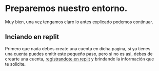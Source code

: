 # Preparemos nuestro entorno.
Muy bien, una vez tengamos claro lo antes explicado podemos continuar.

## Inciando en replit
Primero que nada debes create una cuenta en dicha pagina, si ya tienes una cuenta puedes omitir este pequeño paso, pero si no es asi, debes de crearte una cuenta, [registrandote en replit](https://replit.com/signup) y brindando la información que te solicite.
